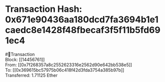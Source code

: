 
Transaction Hash: 0x671e90436aa180dcd7fa3694b1e1caedc8e1428f48fbecaf3f5f11b5fd691ec4
====================================================================================
  
#💸Transaction  
Block: [[14456761]]  
From: [[0x7f268357a8c2552623316e2562d90e642bb538e5]]  
To: [[0x369615bc57975b06c418f42d3fda3754a385b97b]]  
Transferred: 1.71125 Ether